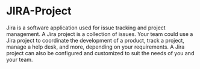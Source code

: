 # JIRA-Project
Jira is a software application used for issue tracking and project management.
A Jira project is a collection of issues. Your team could use a Jira project to coordinate the development of a product, track a project, manage a help desk, and more, depending on your requirements. A Jira project can also be configured and customized to suit the needs of you and your team.
